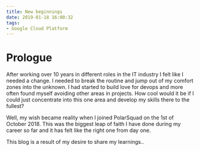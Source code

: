```yaml
---
title: New beginnings
date: 2019-01-18 16:00:32
tags:
- Google Cloud Platform
---
```


# Prologue

After working over 10 years in different roles in the IT industry I felt like I needed a change. I needed to break the routine and jump out of my comfort zones into the unknown. I had started to build love for devops and more often found myself avoiding other areas in projects. How cool would it be if I could just concentrate into this one area and develop my skills there to the fullest?

Well, my wish became reality when I joined PolarSquad on the 1st of October 2018. This was the biggest leap of faith I have done during my career so far and it has felt like the right one from day one.

This blog is a result of my desire to share my learnings..

